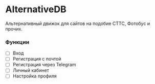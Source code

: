 # AlternativeDB

Альтернативный движок для сайтов на подобие СТТС, Фотобус и прочих.

### Функции
- [ ] Вход
- [ ] Регистрация с почтой
- [ ] Регистрация через Telegram
- [ ] Личный кабинет
- [ ] Настройка профиля
